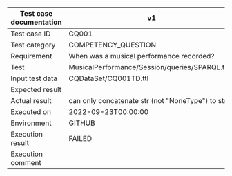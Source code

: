 | Test case documentation |                        v1                        |
| ----------------------- | ------------------------------------------------ |
| Test case ID            | CQ001                                            |
| Test category           | COMPETENCY_QUESTION                              |
| Requirement             | When was a musical performance recorded?         |
| Test                    | MusicalPerformance/Session/queries/SPARQL.text   |
| Input test data         | CQDataSet/CQ001TD.ttl                            |
| Expected result         |                                                  |
| Actual result           | can only concatenate str (not "NoneType") to str |
| Executed on             | 2022-09-23T00:00:00                              |
| Environment             | GITHUB                                           |
| Execution result        | FAILED                                           |
| Execution comment       |                                                  |
